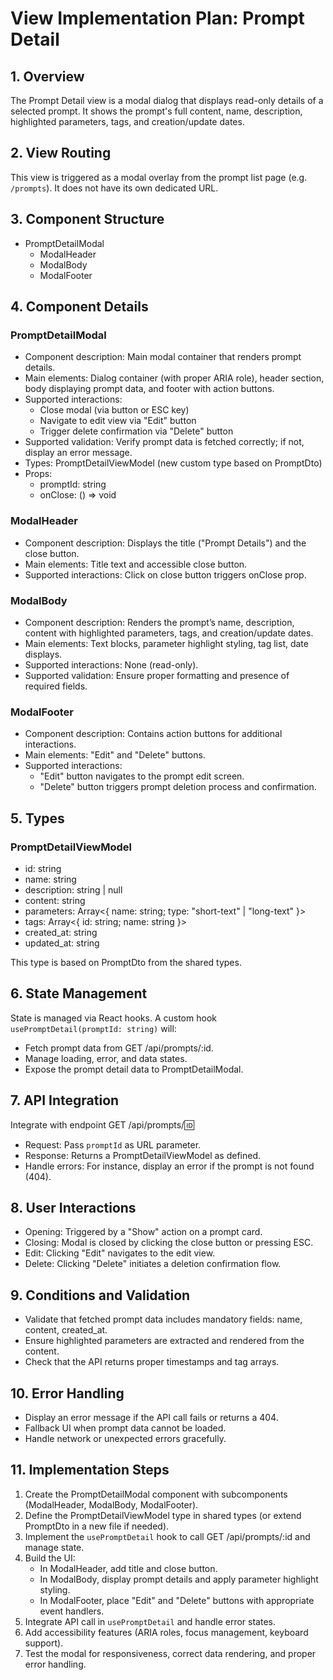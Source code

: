 # View Implementation Plan: Prompt Detail

## 1. Overview

The Prompt Detail view is a modal dialog that displays read-only details of a selected prompt. It shows the prompt's full content, name, description, highlighted parameters, tags, and creation/update dates.

## 2. View Routing

This view is triggered as a modal overlay from the prompt list page (e.g. `/prompts`). It does not have its own dedicated URL.

## 3. Component Structure

- PromptDetailModal
  - ModalHeader
  - ModalBody
  - ModalFooter

## 4. Component Details

### PromptDetailModal

- Component description: Main modal container that renders prompt details.
- Main elements: Dialog container (with proper ARIA role), header section, body displaying prompt data, and footer with action buttons.
- Supported interactions:
  - Close modal (via button or ESC key)
  - Navigate to edit view via "Edit" button
  - Trigger delete confirmation via "Delete" button
- Supported validation: Verify prompt data is fetched correctly; if not, display an error message.
- Types: PromptDetailViewModel (new custom type based on PromptDto)
- Props:
  - promptId: string
  - onClose: () => void

### ModalHeader

- Component description: Displays the title ("Prompt Details") and the close button.
- Main elements: Title text and accessible close button.
- Supported interactions: Click on close button triggers onClose prop.

### ModalBody

- Component description: Renders the prompt’s name, description, content with highlighted parameters, tags, and creation/update dates.
- Main elements: Text blocks, parameter highlight styling, tag list, date displays.
- Supported interactions: None (read-only).
- Supported validation: Ensure proper formatting and presence of required fields.

### ModalFooter

- Component description: Contains action buttons for additional interactions.
- Main elements: "Edit" and "Delete" buttons.
- Supported interactions:
  - "Edit" button navigates to the prompt edit screen.
  - "Delete" button triggers prompt deletion process and confirmation.

## 5. Types

### PromptDetailViewModel

- id: string
- name: string
- description: string | null
- content: string
- parameters: Array<{ name: string; type: "short-text" | "long-text" }>
- tags: Array<{ id: string; name: string }>
- created_at: string
- updated_at: string

This type is based on PromptDto from the shared types.

## 6. State Management

State is managed via React hooks. A custom hook `usePromptDetail(promptId: string)` will:

- Fetch prompt data from GET /api/prompts/:id.
- Manage loading, error, and data states.
- Expose the prompt detail data to PromptDetailModal.

## 7. API Integration

Integrate with endpoint GET /api/prompts/:id:

- Request: Pass `promptId` as URL parameter.
- Response: Returns a PromptDetailViewModel as defined.
- Handle errors: For instance, display an error if the prompt is not found (404).

## 8. User Interactions

- Opening: Triggered by a "Show" action on a prompt card.
- Closing: Modal is closed by clicking the close button or pressing ESC.
- Edit: Clicking "Edit" navigates to the edit view.
- Delete: Clicking "Delete" initiates a deletion confirmation flow.

## 9. Conditions and Validation

- Validate that fetched prompt data includes mandatory fields: name, content, created_at.
- Ensure highlighted parameters are extracted and rendered from the content.
- Check that the API returns proper timestamps and tag arrays.

## 10. Error Handling

- Display an error message if the API call fails or returns a 404.
- Fallback UI when prompt data cannot be loaded.
- Handle network or unexpected errors gracefully.

## 11. Implementation Steps

1. Create the PromptDetailModal component with subcomponents (ModalHeader, ModalBody, ModalFooter).
2. Define the PromptDetailViewModel type in shared types (or extend PromptDto in a new file if needed).
3. Implement the `usePromptDetail` hook to call GET /api/prompts/:id and manage state.
4. Build the UI:
   - In ModalHeader, add title and close button.
   - In ModalBody, display prompt details and apply parameter highlight styling.
   - In ModalFooter, place "Edit" and "Delete" buttons with appropriate event handlers.
5. Integrate API call in `usePromptDetail` and handle error states.
6. Add accessibility features (ARIA roles, focus management, keyboard support).
7. Test the modal for responsiveness, correct data rendering, and proper error handling.
